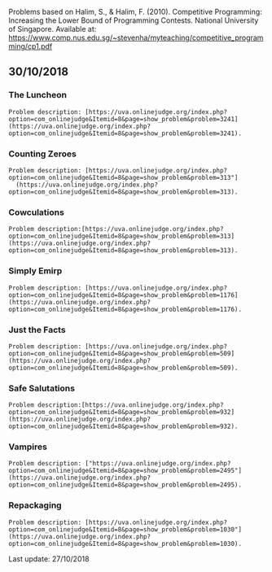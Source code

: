 <p>Problems based on Halim, S., & Halim, F. (2010). Competitive Programming: Increasing the Lower 
            Bound of Programming Contests. National University of Singapore. Available at: 
            <a href="https://www.comp.nus.edu.sg/~stevenha/myteaching/competitive_programming/cp1.pdf">
              https://www.comp.nus.edu.sg/~stevenha/myteaching/competitive_programming/cp1.pdf
            </a>
 </p>
 
## 30/10/2018
  ### The Luncheon
    Problem description: [https://uva.onlinejudge.org/index.php?option=com_onlinejudge&Itemid=8&page=show_problem&problem=3241](https://uva.onlinejudge.org/index.php?option=com_onlinejudge&Itemid=8&page=show_problem&problem=3241).

  ### Counting Zeroes
    Problem description: [https://uva.onlinejudge.org/index.php?option=com_onlinejudge&Itemid=8&page=show_problem&problem=313"]
      (https://uva.onlinejudge.org/index.php?option=com_onlinejudge&Itemid=8&page=show_problem&problem=313).

  ### Cowculations
    Problem description:[https://uva.onlinejudge.org/index.php?option=com_onlinejudge&Itemid=8&page=show_problem&problem=313](https://uva.onlinejudge.org/index.php?option=com_onlinejudge&Itemid=8&page=show_problem&problem=313).
  
  ### Simply Emirp
    Problem description: [https://uva.onlinejudge.org/index.php?option=com_onlinejudge&Itemid=8&page=show_problem&problem=1176](https://uva.onlinejudge.org/index.php?option=com_onlinejudge&Itemid=8&page=show_problem&problem=1176).
    
  ### Just the Facts
    Problem description: [https://uva.onlinejudge.org/index.php?option=com_onlinejudge&Itemid=8&page=show_problem&problem=509](https://uva.onlinejudge.org/index.php?option=com_onlinejudge&Itemid=8&page=show_problem&problem=509).
  
  ### Safe Salutations
    Problem description:[https://uva.onlinejudge.org/index.php?option=com_onlinejudge&Itemid=8&page=show_problem&problem=932](https://uva.onlinejudge.org/index.php?option=com_onlinejudge&Itemid=8&page=show_problem&problem=932).
    
  ### Vampires
    Problem description: ["https://uva.onlinejudge.org/index.php?option=com_onlinejudge&Itemid=8&page=show_problem&problem=2495"](https://uva.onlinejudge.org/index.php?option=com_onlinejudge&Itemid=8&page=show_problem&problem=2495).
    
  ### Repackaging
    Problem description: [https://uva.onlinejudge.org/index.php?option=com_onlinejudge&Itemid=8&page=show_problem&problem=1030"](https://uva.onlinejudge.org/index.php?option=com_onlinejudge&Itemid=8&page=show_problem&problem=1030).

Last update: 27/10/2018
